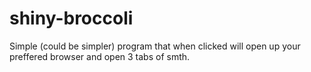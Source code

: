 # shiny-broccoli
Simple (could be simpler) program that when clicked will open up your preffered browser and open 3 tabs of smth.
